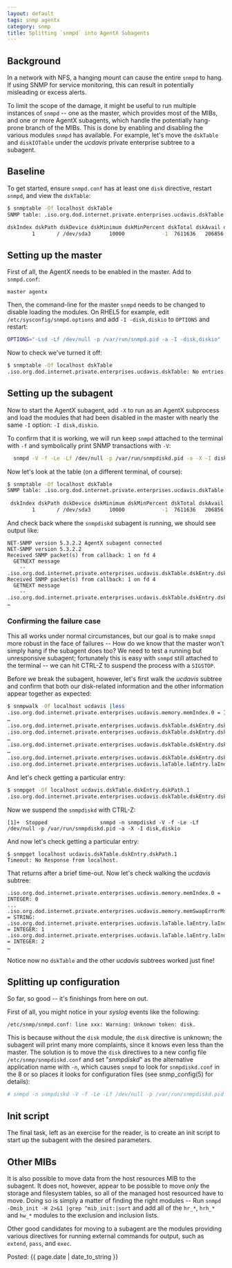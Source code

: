 ```yaml
---
layout: default
tags: snmp agentx
category: snmp
title: Splitting `snmpd` into AgentX Subagents
---
```

Background
----------

In a network with NFS, a hanging mount can cause the entire `snmpd` to hang. If
using SNMP for service monitoring, this can result in potentially misleading or
excess alerts.

To limit the scope of the damage, it might be useful to run multiple instances
of `snmpd` -- one as the master, which provides most of the MIBs, and one or
more AgentX subagents, which handle the potentially hang-prone branch of the
MIBs. This is done by enabling and disabling the various modules `snmpd` has
available. For example, let's move the `dskTable` and `diskIOTable` under the
*ucdavis* private enterprise subtree to a subagent.

Baseline
--------

To get started, ensure `snmpd.conf` has at least one `disk` directive, restart
`snmpd`, and view the `dskTable`:

```sh
$ snmptable -Of localhost dskTable
SNMP table: .iso.org.dod.internet.private.enterprises.ucdavis.dskTable

dskIndex dskPath dskDevice dskMinimum dskMinPercent dskTotal dskAvail dskUsed dskPercent dskPercentNode dskTotalLow dskTotalHigh dskAvailLow dskAvailHigh dskUsedLow dskUsedHigh dskErrorFlag dskErrorMsg
        1       / /dev/sda3      10000            -1  7611636   206856 7018052         97             17     7611636            0      206820            0    7018052           0            0
```

Setting up the master
---------------------

First of all, the AgentX needs to be enabled in the master. Add to `snmpd.conf`:


```
master agentx
```


Then, the command-line for the master `snmpd` needs to be changed to disable
loading the modules. On RHEL5 for example, edit `/etc/sysconfig/snmpd.options`
and add `-I -disk,diskio` to `OPTIONS` and restart:


```sh
OPTIONS="-Lsd -Lf /dev/null -p /var/run/snmpd.pid -a -I -disk,diskio"
```

Now to check we've turned it off:

```sh
$ snmptable -Of localhost dskTable
.iso.org.dod.internet.private.enterprises.ucdavis.dskTable: No entries
```

Setting up the subagent
-----------------------

Now to start the AgentX subagent, add `-X` to run as an AgentX subprocess and
load the modules that had been disabled in the master with nearly the same `-I`
option: `-I disk,diskio`.

To confirm that it is working, we will run keep `snmpd` attached to the terminal
with `-f` and symbolically print SNMP transactions with `-V`:

```sh
  snmpd -V -f -Le -Lf /dev/null -p /var/run/snmpdiskd.pid -a -X -I disk,diskio
```

Now let's look at the table (on a different terminal, of course):

```sh
$ snmptable -Of localhost dskTable
SNMP table: .iso.org.dod.internet.private.enterprises.ucdavis.dskTable
 
 dskIndex dskPath dskDevice dskMinimum dskMinPercent dskTotal dskAvail dskUsed dskPercent dskPercentNode dskTotalLow dskTotalHigh dskAvailLow dskAvailHigh dskUsedLow dskUsedHigh dskErrorFlag dskErrorMsg
        1       / /dev/sda3      10000            -1  7611636   206856 7018052         97             17     7611636            0      206820            0    7018052           0            0
```

And check back where the `snmpdiskd` subagent is running, we should see output like:

```
NET-SNMP version 5.3.2.2 AgentX subagent connected
NET-SNMP version 5.3.2.2
Received SNMP packet(s) from callback: 1 on fd 4
  GETNEXT message
    -- .iso.org.dod.internet.private.enterprises.ucdavis.dskTable.dskEntry.dskIndex
Received SNMP packet(s) from callback: 1 on fd 4
  GETNEXT message
    -- .iso.org.dod.internet.private.enterprises.ucdavis.dskTable.dskEntry.dskIndex.1
…
```

### Confirming the failure case

This all works under normal circumstances, but our goal is to make `snmpd` more
robust in the face of failures -- How do we know that the master won't simply
hang if the subagent does too? We need to test a running but unresponsive
subagent; fortunately this is easy with `snmpd` still attached to the terminal
-- we can hit CTRL-Z to suspend the process with a `SIGSTOP`.

Before we break the subagent, however, let's first walk the *ucdavis* subtree
and confirm that both our disk-related information and the other information
appear together as expected:

```sh
$ snmpwalk -Of localhost ucdavis |less
.iso.org.dod.internet.private.enterprises.ucdavis.memory.memIndex.0 = INTEGER: 0
…
.iso.org.dod.internet.private.enterprises.ucdavis.dskTable.dskEntry.dskIndex.1 = INTEGER: 1
.iso.org.dod.internet.private.enterprises.ucdavis.dskTable.dskEntry.dskPath.1 = STRING: /
…
.iso.org.dod.internet.private.enterprises.ucdavis.dskTable.dskEntry.dskDevice.1 = STRING: /dev/sda3
…
.iso.org.dod.internet.private.enterprises.ucdavis.dskTable.dskEntry.dskErrorMsg.1 = STRING:
.iso.org.dod.internet.private.enterprises.ucdavis.laTable.laEntry.laIndex.1 = INTEGER: 1
```

And let's check getting a particular entry:

```sh
$ snmpget -Of localhost ucdavis.dskTable.dskEntry.dskPath.1
.iso.org.dod.internet.private.enterprises.ucdavis.dskTable.dskEntry.dskPath.1 = STRING: /
```

Now we suspend the `snmpdiskd` with CTRL-Z:

```
[1]+  Stopped                 snmpd -n snmpdiskd -V -f -Le -Lf /dev/null -p /var/run/snmpdiskd.pid -a -X -I disk,diskio
```

And now let's check getting a particular entry:

```
$ snmpget localhost ucdavis.dskTable.dskEntry.dskPath.1
Timeout: No Response from localhost.
```

That returns after a brief time-out. Now let's check walking the *ucdavis* subtree:

```
.iso.org.dod.internet.private.enterprises.ucdavis.memory.memIndex.0 = INTEGER: 0
...
.iso.org.dod.internet.private.enterprises.ucdavis.memory.memSwapErrorMsg.0 = STRING:
.iso.org.dod.internet.private.enterprises.ucdavis.laTable.laEntry.laIndex.1 = INTEGER: 1
.iso.org.dod.internet.private.enterprises.ucdavis.laTable.laEntry.laIndex.2 = INTEGER: 2
…
```

Notice now no `dskTable` and the other *ucdavis* subtrees worked just fine!

Splitting up configuration
--------------------------

So far, so good -- it's finishings from here on out.

First of all, you might notice in your *syslog* events like the following:

```
/etc/snmp/snmpd.conf: line xxx: Warning: Unknown token: disk.
```

This is because without the `disk` module, the `disk` directive is unknown; the
subagent will print many more complaints, since it knows even less than the
master. The solution is to move the `disk` directives to a new config file
`/etc/snmp/snmpdiskd.conf` and set "*snmpdiskd*" as the alternative application
name with `-n`, which causes `snmpd` to look for `snmpdiskd.conf` in the 8 or
so places it looks for configuration files (see snmp_config(5) for details):

```sh
# snmpd -n snmpdiskd -V -f -Le -Lf /dev/null -p /var/run/snmpdiskd.pid -a -X -I disk,d
```

Init script
-----------

The final task, left as an exercise for the reader, is to create an init script
to start up the subagent with the desired parameters.

Other MIBs
----------

It is also possible to move data from the host resources MIB to the subagent.
It does not, however, appear to be possible to move *only* the storage and
filesystem tables, so all of the managed host resourced have to move. Doing so
is simply a matter of finding the right modules -- Run `snmpd -Dmib_init -H
2>&1 |grep ^mib_init:|sort` and add all of the `hr_*`, `hrh_*` and `hw_*`
modules to the exclusion and inclusion lists.

Other good candidates for moving to a subagent are the modules providing
various directives for running external commands for output, such as `extend`,
`pass`, and `exec`.

Posted: {{ page.date | date_to_string }}
